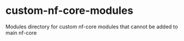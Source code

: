 # custom-nf-core-modules
Modules directory for custom nf-core modules that cannot be added to main nf-core
